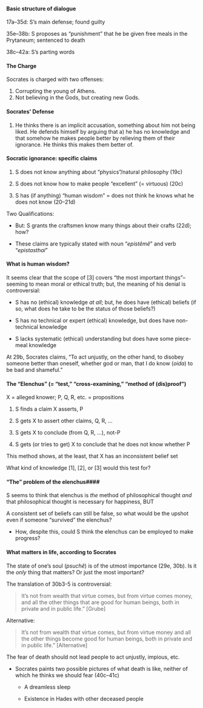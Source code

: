 


#### Basic structure of dialogue ####

17a–35d: S’s main defense; found guilty

35e–38b: S proposes as “punishment” that he be given free meals in the
Prytaneum; sentenced to death

38c–42a: S’s parting words

#### The Charge ####

Socrates is charged with two offenses:

1. Corrupting the young of Athens. 
2. Not believing in the Gods, but creating new Gods. 

#### Socrates' Defense ####

1. He thinks there is an implicit accusation, something about him not being liked. He defends himself by arguing that a) he has no knowledge and that somehow he makes people better by relieving them of their ignorance. He thinks this makes them better of. 


#### Socratic ignorance: specific claims ####

1. S does not know anything about “physics”/natural philosophy (19c)

2. S does not know how to make people “excellent” (= virtuous) (20c)

3. S has (if anything) “human wisdom” = does not think he knows what he does not know (20–21d)

Two Qualifications: 

* But: S grants the craftsmen know many things about their crafts (22d); how?

* These claims are typically stated with noun “*epistêmê*” and verb
“*epistasthai*”

#### What is human wisdom? ####

It seems clear that the scope of [3] covers “the most important
things”–seeming to mean moral or ethical truth; but, the meaning of his
denial is controversial:

-   S has no (ethical) knowledge *at all*; but, he does have
    (ethical) beliefs (if so, what does he take to be the status of  those beliefs?)</span>

-    S has no technical or expert (ethical) knowledge, but
    does have non-technical knowledge</span>

-    S lacks systematic (ethical)
    understanding but does have some piece-meal knowledge</span>

At 29b, Socrates claims, “To act unjustly, on the other hand, to disobey someone better than oneself, whether god or man, that I do know (*oida*) to be bad and shameful.”


#### The “Elenchus” (= “test,” “cross-examining,” “method of (dis)proof”) ####


X = alleged knower; P, Q, R, etc. = propositions

1. S finds a claim X asserts, P</span>

2.  <span>S gets X to assert other claims, Q, R, ...</span>

3.   <span>S gets X to conclude (from Q, R, ...), not-P</span>

4.   <span>S gets (or tries to get) X to conclude that he does not know    whether P</span>

This method shows, at the least, that X has an inconsistent belief set

What kind of knowledge [1], [2], or [3] would this test for?

#### “The” problem of the elenchus####

S seems to think that elenchus is *the* method of philosophical thought
*and* that philosophical thought is necessary for happiness, BUT

A consistent set of beliefs can still be false, so what would be the upshot even if someone “survived” the elenchus?

-   <span>How, despite this, could S think the elenchus can be employed
    to make progress?</span>

#### What matters in life, according to Socrates ####

The state of one’s soul (*psuchê*) is of the utmost importance (29e,
30b). Is it the *only* thing that matters? Or just the most important?

The translation of 30b3-5 is controversial:

> It’s not from wealth that virtue comes, but from virtue comes money,
and all the other things that are good for human beings, both in private
and in public life.” [Grube]

Alternative:

> It’s not from wealth that virtue comes, but from virtue money and all
the other things become good for human beings, both in private and in
public life.” [Alternative]

The fear of death should not lead people to act unjustly, impious, etc.

-   <span>Socrates paints two possible pictures of what death is like,
    neither of which he thinks we should fear (40c–41c)</span>

    -   <span>A dreamless sleep</span>

    -   <span>Existence in Hades with other deceased people</span>
